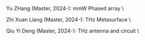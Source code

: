 
Yu ZHang (Master, 2024-): mmW Phased array \

Zhi Xuan Liang (Master, 2024-): THz Metasurface \

Qiu Yi Deng (Master, 2024-): THz antenna and circuit \

